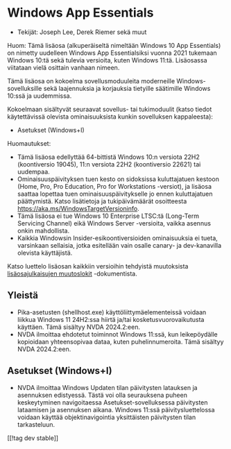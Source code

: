 # Windows App Essentials #

* Tekijät: Joseph Lee, Derek Riemer sekä muut

Huom: Tämä lisäosa (alkuperäiseltä nimeltään Windows 10 App Essentials) on
nimetty uudelleen Windows App Essentialsiksi vuonna 2021 tukemaan Windows
10:tä sekä tulevia versioita, kuten Windows 11:tä. Lisäosassa viitataan
vielä osittain vanhaan nimeen.

Tämä lisäosa on kokoelma sovellusmoduuleita moderneille
Windows-sovelluksille sekä laajennuksia ja korjauksia tietyille säätimille
Windows 10:ssä ja uudemmissa.

Kokoelmaan sisältyvät seuraavat sovellus- tai tukimoduulit (katso tiedot
käytettävissä olevista ominaisuuksista kunkin sovelluksen kappaleesta):

* Asetukset (Windows+I)

Huomautukset:

* Tämä lisäosa edellyttää 64-bittistä Windows 10:n versiota 22H2
  (koontiversio 19045), 11:n versiota 22H2 (koontiversio 22621) tai
  uudempaa.
* Ominaisuuspäivityksen tuen kesto on sidoksissa kuluttajatuen kestoon
  (Home, Pro, Pro Education, Pro for Workstations -versiot), ja lisäosa
  saattaa lopettaa tuen ominaisuuspäivitykselle jo ennen kuluttajatuen
  päättymistä. Katso lisätietoja ja tukipäivämäärät osoitteesta
  <https://aka.ms/WindowsTargetVersioninfo>.
* Tämä lisäosa ei tue Windows 10 Enterprise LTSC:tä (Long-Term Servicing
  Channel) eikä Windows Server -versioita, vaikka asennus onkin mahdollista.
* Kaikkia Windowsin Insider-esikoontiversioiden ominaisuuksia ei tueta,
  varsinkaan sellaisia, jotka esitellään vain osalle canary- ja
  dev-kanavilla olevista käyttäjistä.

Katso luettelo lisäosan kaikkiin versioihin tehdyistä muutoksista
[lisäosajulkaisujen muutoslokit][1] -dokumentista.

## Yleistä

* Pika-asetusten (shellhost.exe) käyttöliittymäelementeissä voidaan liikkua
  Windows 11 24H2:ssa hiirtä ja/tai kosketusvuorovaikutusta käyttäen. Tämä
  sisältyy NVDA 2024.2:een.
* NVDA ilmoittaa ehdotetut toiminnot Windows 11:ssä, kun leikepöydälle
  kopioidaan yhteensopivaa dataa, kuten puhelinnumeroita. Tämä sisältyy NVDA
  2024.2:een.

## Asetukset (Windows+I)

* NVDA ilmoittaa Windows Updaten tilan päivitysten latauksen ja asennuksen
  edistyessä. Tästä voi olla seurauksena puheen keskeytyminen navigoitaessa
  Asetukset-sovelluksessa päivitysten lataamisen ja asennuksen
  aikana. Windows 11:ssä päivitysluettelossa voidaan käyttää
  objektinavigointia yksittäisten päivitysten tilan tarkasteluun.

[[!tag dev stable]]

[1]: https://github.com/josephsl/wintenapps/wiki/w10changelog
